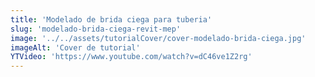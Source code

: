 ```yaml
---
title: 'Modelado de brida ciega para tuberia'
slug: 'modelado-brida-ciega-revit-mep'
image: '../../assets/tutorialCover/cover-modelado-brida-ciega.jpg'
imageAlt: 'Cover de tutorial'
YTVideo: 'https://www.youtube.com/watch?v=dC46ve1Z2rg'
---
```


